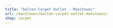 ```yaml
---
title: "Dalton Carpet Outlet - Manitowoc"
url: /manitowoc/dalton-carpet-outlet-manitowoc/
shop: carpet
---
```

